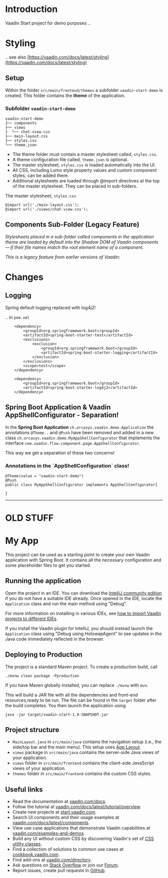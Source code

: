 # Introduction 

Vaadin Start project for demo purposes ..


# Styling 

.. see also [https://vaadin.com/docs/latest/styling](https://vaadin.com/docs/latest/styling)

## Setup 

Within the folder `src/main/frontend/themes` a subfolder `vaadin-start-demo` is created. 
This folder contains the **theme** of the application. 

### Subfolder `vaadin-start-demo`

	vaadin-start-demo
	├── components
	├── views
	├  └── chat-view.css
	├── main-layout.css
	├── styles.css
	└── theme.json
	
	
* The theme folder must contain a master stylesheet called, `styles.css`. 
* A theme configuration file called, `theme.json`  is optional.
* The master stylesheet, `styles.css` is loaded automatically into the UI. 
* All CSS, including Lumo style property values and custom component styles, can be added there.
* Additional stylesheets are loaded through @import directives at the top of the master stylesheet. They can be placed in sub-folders.

The master stylesheet, `styles.css` 

	@import url('./main-layout.css');
	@import url('./views/chat-view.css');
	
## Components Sub-Folder (Legacy Feature) 

*Stylesheets placed in a sub-folder called components in the application theme are loaded by default into the Shadow DOM of Vaadin components — if their file names match the root element name of a component.* 

*This is a legacy feature from earlier versions of Vaadin:* 


# Changes

## Logging 

Spring default logging replaced with log4j2! 

.. in `pom.xml`

		<dependency>
			<groupId>org.springframework.boot</groupId>
			<artifactId>spring-boot-starter-test</artifactId>
			<exclusions>
				<exclusion>
					<groupId>org.springframework.boot</groupId>
					<artifactId>spring-boot-starter-logging</artifactId>
				</exclusion>
			</exclusions>
			<scope>test</scope>
		</dependency>

		<dependency>
			<groupId>org.springframework.boot</groupId>
			<artifactId>spring-boot-starter-log4j2</artifactId>
		</dependency>


## Spring Boot Application & Vaadin AppShellConfigurator - Separation! 

In the **Spring Boot Application** `ch.orcasys.vaadin.demo.Application` the annotations `@Theme..` and `@Push` have been removed and added in a new class `ch.orcasys.vaadin.demo.MyAppShellConfigurator` that implements the interface `com.vaadin.flow.component.page.AppShellConfigurator`. 

This way we get a separation of these two concerns! 

### Annotations in the \`AppShellConfiguration\` class! 

	@Theme(value = "vaadin-start-demo")
	@Push
	public class MyAppShellConfigurator implements AppShellConfigurator{
		
	}


----------
# OLD STUFF

# My App

This project can be used as a starting point to create your own Vaadin application with Spring Boot.
It contains all the necessary configuration and some placeholder files to get you started.

## Running the application

Open the project in an IDE. You can download the [IntelliJ community edition](https://www.jetbrains.com/idea/download) if you do not have a suitable IDE already.
Once opened in the IDE, locate the `Application` class and run the main method using "Debug".

For more information on installing in various IDEs, see [how to import Vaadin projects to different IDEs](https://vaadin.com/docs/latest/getting-started/import).

If you install the Vaadin plugin for IntelliJ, you should instead launch the `Application` class using "Debug using HotswapAgent" to see updates in the Java code immediately reflected in the browser.

## Deploying to Production

The project is a standard Maven project. To create a production build, call 

```
./mvnw clean package -Pproduction
```

If you have Maven globally installed, you can replace `./mvnw` with `mvn`.

This will build a JAR file with all the dependencies and front-end resources,ready to be run. The file can be found in the `target` folder after the build completes.
You then launch the application using 
```
java -jar target/vaadin-start-1.0-SNAPSHOT.jar
```

## Project structure

- `MainLayout.java` in `src/main/java` contains the navigation setup (i.e., the
  side/top bar and the main menu). This setup uses
  [App Layout](https://vaadin.com/docs/components/app-layout).
- `views` package in `src/main/java` contains the server-side Java views of your application.
- `views` folder in `src/main/frontend` contains the client-side JavaScript views of your application.
- `themes` folder in `src/main/frontend` contains the custom CSS styles.

## Useful links

- Read the documentation at [vaadin.com/docs](https://vaadin.com/docs).
- Follow the tutorial at [vaadin.com/docs/latest/tutorial/overview](https://vaadin.com/docs/latest/tutorial/overview).
- Create new projects at [start.vaadin.com](https://start.vaadin.com/).
- Search UI components and their usage examples at [vaadin.com/docs/latest/components](https://vaadin.com/docs/latest/components).
- View use case applications that demonstrate Vaadin capabilities at [vaadin.com/examples-and-demos](https://vaadin.com/examples-and-demos).
- Build any UI without custom CSS by discovering Vaadin's set of [CSS utility classes](https://vaadin.com/docs/styling/lumo/utility-classes). 
- Find a collection of solutions to common use cases at [cookbook.vaadin.com](https://cookbook.vaadin.com/).
- Find add-ons at [vaadin.com/directory](https://vaadin.com/directory).
- Ask questions on [Stack Overflow](https://stackoverflow.com/questions/tagged/vaadin) or join our [Forum](https://vaadin.com/forum).
- Report issues, create pull requests in [GitHub](https://github.com/vaadin).
